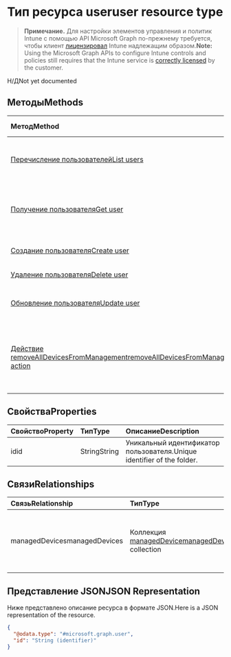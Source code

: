 # <a name="user-resource-type"></a><span data-ttu-id="91324-101">Тип ресурса user</span><span class="sxs-lookup"><span data-stu-id="91324-101">user resource type</span></span>

> <span data-ttu-id="91324-102">**Примечание.** Для настройки элементов управления и политик Intune с помощью API Microsoft Graph по-прежнему требуется, чтобы клиент [лицензировал](https://go.microsoft.com/fwlink/?linkid=839381) Intune надлежащим образом.</span><span class="sxs-lookup"><span data-stu-id="91324-102">**Note:** Using the Microsoft Graph APIs to configure Intune controls and policies still requires that the Intune service is [correctly licensed](https://go.microsoft.com/fwlink/?linkid=839381) by the customer.</span></span>

<span data-ttu-id="91324-103">Н/Д</span><span class="sxs-lookup"><span data-stu-id="91324-103">Not yet documented</span></span>
## <a name="methods"></a><span data-ttu-id="91324-104">Методы</span><span class="sxs-lookup"><span data-stu-id="91324-104">Methods</span></span>
|<span data-ttu-id="91324-105">Метод</span><span class="sxs-lookup"><span data-stu-id="91324-105">Method</span></span>|<span data-ttu-id="91324-106">Возвращаемый тип</span><span class="sxs-lookup"><span data-stu-id="91324-106">Return Type</span></span>|<span data-ttu-id="91324-107">Описание</span><span class="sxs-lookup"><span data-stu-id="91324-107">Description</span></span>|
|:---|:---|:---|
|[<span data-ttu-id="91324-108">Перечисление пользователей</span><span class="sxs-lookup"><span data-stu-id="91324-108">List users</span></span>](../api/intune_devices_user_list.md)|<span data-ttu-id="91324-109">Коллекция объектов [user](../resources/intune_devices_user.md)</span><span class="sxs-lookup"><span data-stu-id="91324-109">[user](../resources/intune_devices_user.md) collection</span></span>|<span data-ttu-id="91324-110">Список свойств и связей объектов [user](../resources/intune_devices_user.md).</span><span class="sxs-lookup"><span data-stu-id="91324-110">List properties and relationships of the [user](../resources/intune_devices_user.md) objects.</span></span>|
|[<span data-ttu-id="91324-111">Получение пользователя</span><span class="sxs-lookup"><span data-stu-id="91324-111">Get user</span></span>](../api/intune_devices_user_get.md)|[<span data-ttu-id="91324-112">user</span><span class="sxs-lookup"><span data-stu-id="91324-112">user</span></span>](../resources/intune_devices_user.md)|<span data-ttu-id="91324-113">Чтение свойств и связей объекта [user](../resources/intune_devices_user.md).</span><span class="sxs-lookup"><span data-stu-id="91324-113">Read properties and relationships of [plannerTaskDetails](../resources/intune_devices_user.md) object.</span></span>|
|[<span data-ttu-id="91324-114">Создание пользователя</span><span class="sxs-lookup"><span data-stu-id="91324-114">Create user</span></span>](../api/intune_devices_user_create.md)|[<span data-ttu-id="91324-115">user</span><span class="sxs-lookup"><span data-stu-id="91324-115">user</span></span>](../resources/intune_devices_user.md)|<span data-ttu-id="91324-116">Создание объекта [user](../resources/intune_devices_user.md).</span><span class="sxs-lookup"><span data-stu-id="91324-116">Create a new user object.</span></span>|
|[<span data-ttu-id="91324-117">Удаление пользователя</span><span class="sxs-lookup"><span data-stu-id="91324-117">Delete user</span></span>](../api/intune_devices_user_delete.md)|<span data-ttu-id="91324-118">Нет</span><span class="sxs-lookup"><span data-stu-id="91324-118">None</span></span>|<span data-ttu-id="91324-119">Удаляет объект [user](../resources/intune_devices_user.md).</span><span class="sxs-lookup"><span data-stu-id="91324-119">Deletes a [user](../resources/intune_devices_user.md).</span></span>|
|[<span data-ttu-id="91324-120">Обновление пользователя</span><span class="sxs-lookup"><span data-stu-id="91324-120">Update user</span></span>](../api/intune_devices_user_update.md)|[<span data-ttu-id="91324-121">user</span><span class="sxs-lookup"><span data-stu-id="91324-121">user</span></span>](../resources/intune_devices_user.md)|<span data-ttu-id="91324-122">Обновление свойств объекта [user](../resources/intune_devices_user.md).</span><span class="sxs-lookup"><span data-stu-id="91324-122">Update the properties of a user object.</span></span>|
|[<span data-ttu-id="91324-123">Действие removeAllDevicesFromManagement</span><span class="sxs-lookup"><span data-stu-id="91324-123">removeAllDevicesFromManagement action</span></span>](../api/intune_devices_user_removealldevicesfrommanagement.md)|<span data-ttu-id="91324-124">Нет</span><span class="sxs-lookup"><span data-stu-id="91324-124">None</span></span>|<span data-ttu-id="91324-125">Прекращение управления всеми устройствами для этого пользователя</span><span class="sxs-lookup"><span data-stu-id="91324-125">Retire all devices from management for this user</span></span>|

## <a name="properties"></a><span data-ttu-id="91324-126">Свойства</span><span class="sxs-lookup"><span data-stu-id="91324-126">Properties</span></span>
|<span data-ttu-id="91324-127">Свойство</span><span class="sxs-lookup"><span data-stu-id="91324-127">Property</span></span>|<span data-ttu-id="91324-128">Тип</span><span class="sxs-lookup"><span data-stu-id="91324-128">Type</span></span>|<span data-ttu-id="91324-129">Описание</span><span class="sxs-lookup"><span data-stu-id="91324-129">Description</span></span>|
|:---|:---|:---|
|<span data-ttu-id="91324-130">id</span><span class="sxs-lookup"><span data-stu-id="91324-130">id</span></span>|<span data-ttu-id="91324-131">String</span><span class="sxs-lookup"><span data-stu-id="91324-131">String</span></span>|<span data-ttu-id="91324-132">Уникальный идентификатор пользователя.</span><span class="sxs-lookup"><span data-stu-id="91324-132">Unique identifier of the folder.</span></span>|

## <a name="relationships"></a><span data-ttu-id="91324-133">Связи</span><span class="sxs-lookup"><span data-stu-id="91324-133">Relationships</span></span>
|<span data-ttu-id="91324-134">Связь</span><span class="sxs-lookup"><span data-stu-id="91324-134">Relationship</span></span>|<span data-ttu-id="91324-135">Тип</span><span class="sxs-lookup"><span data-stu-id="91324-135">Type</span></span>|<span data-ttu-id="91324-136">Описание</span><span class="sxs-lookup"><span data-stu-id="91324-136">Description</span></span>|
|:---|:---|:---|
|<span data-ttu-id="91324-137">managedDevices</span><span class="sxs-lookup"><span data-stu-id="91324-137">managedDevices</span></span>|<span data-ttu-id="91324-138">Коллекция [managedDevice](../resources/intune_devices_manageddevice.md)</span><span class="sxs-lookup"><span data-stu-id="91324-138">[managedDevice](../resources/intune_devices_manageddevice.md) collection</span></span>|<span data-ttu-id="91324-139">Управляемые устройства, связанные с пользователем.</span><span class="sxs-lookup"><span data-stu-id="91324-139">The managed devices associated with the user.</span></span>|

## <a name="json-representation"></a><span data-ttu-id="91324-140">Представление JSON</span><span class="sxs-lookup"><span data-stu-id="91324-140">JSON Representation</span></span>
<span data-ttu-id="91324-141">Ниже представлено описание ресурса в формате JSON.</span><span class="sxs-lookup"><span data-stu-id="91324-141">Here is a JSON representation of the resource.</span></span>
<!-- {
  "blockType": "resource",
  "keyProperty": "id",
  "@odata.type": "microsoft.graph.user"
}
-->
``` json
{
  "@odata.type": "#microsoft.graph.user",
  "id": "String (identifier)"
}
```



